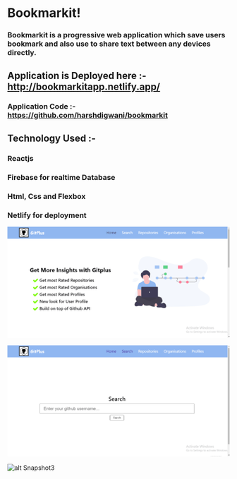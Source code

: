 # Bookmarkit!

### Bookmarkit is a progressive web application which save users bookmark and also use to share text between any devices directly.


## Application is Deployed here :- http://bookmarkitapp.netlify.app/


### Application Code :- https://github.com/harshdigwani/bookmarkit


## Technology Used :-

### Reactjs
### Firebase for realtime Database
### Html, Css and Flexbox
### Netlify for deployment




![alt Snapshot1](https://github.com/harshdigwani/GITPLUS/blob/master/Screenshots/1.gif?raw=true)


![alt Snapshot2](https://github.com/harshdigwani/GITPLUS/blob/master/Screenshots/2.gif?raw=true)


![alt Snapshot3](https://github.com/harshdigwani/GITPLUS/blob/master/Screenshots/3.gif?raw=true)


